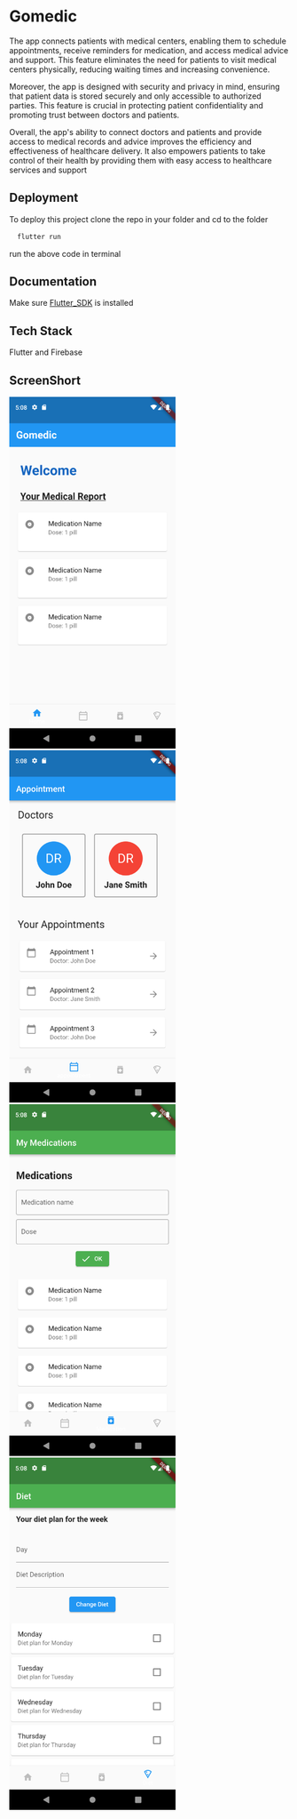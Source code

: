 
# Gomedic

The app connects patients with medical centers, enabling them to schedule appointments, receive reminders for medication, and access medical advice and support. This feature eliminates the need for patients to visit medical centers physically, reducing waiting times and increasing convenience.

Moreover, the app is designed with security and privacy in mind, ensuring that patient data is stored securely and only accessible to authorized parties. This feature is crucial in protecting patient confidentiality and promoting trust between doctors and patients.

Overall, the app's ability to connect doctors and patients and provide access to medical records and advice improves the efficiency and effectiveness of healthcare delivery. It also empowers patients to take control of their health by providing them with easy access to healthcare services and support



## Deployment

To deploy this project clone the repo in your folder and cd to the folder

```bash
  flutter run
```
run the above code in terminal


## Documentation
Make sure 
[Flutter_SDK](https://docs.flutter.dev/get-started/install) is installed



## Tech Stack

Flutter and Firebase

## ScreenShort
<img src="images/homepage.png" alt="Home page" width="300px" style="margin-right: 20px;">
<img src="images/Appointment.png" alt="Appointment page" width="300px" style="margin-right: 20px;">
<img src="images/medication.png" alt="Medication" width="300px" style="margin-right: 20px;">
<img src="images/diet.png" alt="Diet page" width="300px" style="margin-right: 20px;">

